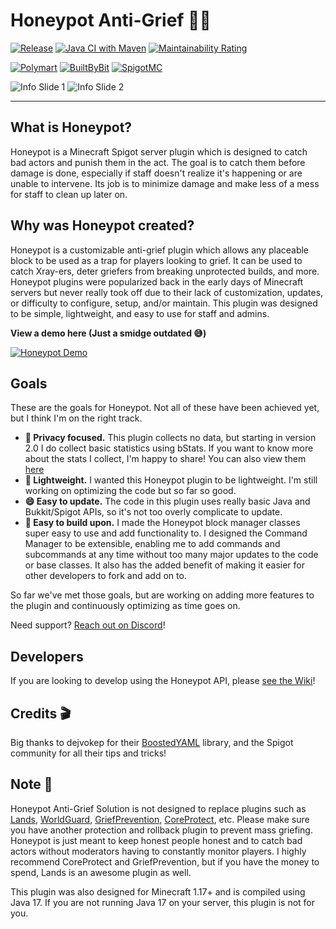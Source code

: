 # Honeypot Anti-Grief 🍯🚫 
[![Release](https://jitpack.io/v/TerrrorByte/Honeypot.svg)](https://jitpack.io/#TerrrorByte/Honeypot) [![Java CI with Maven](https://github.com/TerrrorByte/Honeypot/actions/workflows/maven.yml/badge.svg?branch=master)](https://github.com/TerrrorByte/Honeypot/actions/workflows/maven.yml) [![Maintainability Rating](https://sonarcloud.io/api/project_badges/measure?project=TerrrorByte_Honeypot&metric=sqale_rating)](https://sonarcloud.io/summary/new_code?id=TerrrorByte_Honeypot)

[![Polymart](https://img.shields.io/badge/Download%20At-Polymart-%2303a092?style=for-the-badge)](https://polymart.org/resource/honeypot-anti-grief.2756) [![BuiltByBit](https://img.shields.io/badge/Download%20At-BuiltByBit-%232c86c1?style=for-the-badge)](https://builtbybit.com/resources/honeypot-anti-grief.24799/) [![SpigotMC](https://img.shields.io/badge/Download%20At-SpigotMC-yellow?style=for-the-badge)](https://www.spigotmc.org/resources/honeypot-anti-grief.96665/)

![Info Slide 1](https://i.imgur.com/pFi4FMk.png)
![Info Slide 2](https://i.imgur.com/o1jEa1c.png)

***

## What is Honeypot?
Honeypot is a Minecraft Spigot server plugin which is designed to catch bad actors and punish them in the act. The goal is to catch them before damage is done, especially if staff doesn't realize it's happening or are unable to intervene. Its job is to minimize damage and make less of a mess for staff to clean up later on. 

## Why was Honeypot created?
Honeypot is a customizable anti-grief plugin which allows any placeable block to be used as a trap for players looking to grief. It can be used to catch Xray-ers, deter griefers from breaking unprotected builds, and more.
Honeypot plugins were popularized back in the early days of Minecraft servers but never really took off due to their lack of customization, updates, or difficulty to configure, setup, and/or maintain. This plugin was designed to be simple, lightweight, and easy to use for staff and admins.

**View a demo here (Just a smidge outdated 😅)**

[![Honeypot Demo](https://img.youtube.com/vi/M58d5X3NpP0/0.jpg)](https://www.youtube.com/watch?v=M58d5X3NpP0)

## Goals
These are the goals for Honeypot. Not all of these have been achieved yet, but I think I'm on the right track.
* **👀 Privacy focused.** This plugin collects no data, but starting in version 2.0 I do collect basic statistics using bStats. If you want to know more about the stats I collect, I'm happy to share! You can also view them [here](https://bstats.org/plugin/bukkit/Honeypot/15425)
* **💪 Lightweight.** I wanted this Honeypot plugin to be lightweight. I'm still working on optimizing the code but so far so good.
* **😄 Easy to update.** The code in this plugin uses really basic Java and Bukkit/Spigot APIs, so it's not too overly complicate to update.
* **🔨 Easy to build upon.** I made the Honeypot block manager classes super easy to use and add functionality to. I designed the Command Manager to be extensible, enabling me to add commands and subcommands at any time without too many major updates to the code or base classes. It also has the added benefit of making it easier for other developers to fork and add on to. 

So far we've met those goals, but are working on adding more features to the plugin and continuously optimizing as time goes on.

Need support? [Reach out on Discord](http://discord.gg/DpcdgTbPnU)!

## Developers
If you are looking to develop using the Honeypot API, please [see the Wiki](https://github.com/TerrrorByte/Honeypot/wiki/Developing-plugins-using-the-Honeypot-API)!

## Credits 🎬
Big thanks to dejvokep for their [BoostedYAML](https://www.spigotmc.org/threads/%E2%9A%A1-boostedyaml-standalone-yaml-library-with-updater-and-comment-support-much-more-5min-setup-%E2%9A%A1.545585/) library, and the Spigot community for all their tips and tricks!

## Note 📒
Honeypot Anti-Grief Solution is not designed to replace plugins such as [Lands](https://www.spigotmc.org/resources/lands-land-claim-plugin-grief-prevention-protection-gui-management-nations-wars-1-17-support.53313/), [WorldGuard](https://dev.bukkit.org/projects/worldguard), [GriefPrevention](https://www.spigotmc.org/resources/griefprevention.1884/), [CoreProtect](https://www.spigotmc.org/resources/coreprotect.8631/), etc. Please make sure you have another protection and rollback plugin to prevent mass griefing. Honeypot is just meant to keep honest people honest and to catch bad actors without moderators having to constantly monitor players. I highly recommend CoreProtect and GriefPrevention, but if you have the money to spend, Lands is an awesome plugin as well.

This plugin was also designed for Minecraft 1.17+ and is compiled using Java 17. If you are not running Java 17 on your server, this plugin is not for you.
